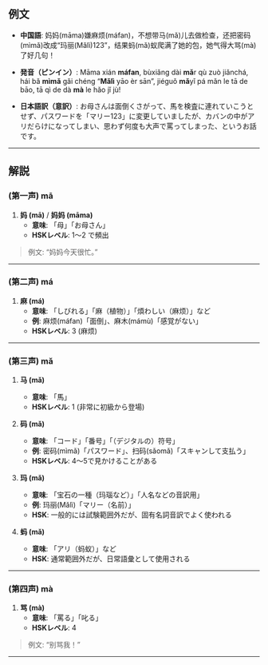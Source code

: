 ## 例文

* **中国語**:
  妈妈(māma)嫌麻烦(máfan)，不想带马(mǎ)儿去做检查，还把密码(mìmǎ)改成“玛丽(Mǎlì)123”，结果蚂(mǎ)蚁爬满了她的包，她气得大骂(mà)了好几句！

* **発音（ピンイン）**:
  Māma xián **máfan**, bùxiǎng dài **mǎ**r qù zuò jiǎnchá,
  hái bǎ **mìmǎ** gǎi chéng “**Mǎlì** yāo èr sān”,
  jiéguǒ **mǎ**yǐ pá mǎn le tā de bāo,
  tā qì de dà **mà** le hǎo jǐ jù!

* **日本語訳（意訳）**:
  お母さんは面倒くさがって、馬を検査に連れていこうとせず、パスワードを「マリー123」に変更していましたが、カバンの中がアリだらけになってしまい、思わず何度も大声で罵ってしまった、というお話です。

---

## 解説
### (第一声) mā

1. **妈 (mā)** / **妈妈 (māma)**
   - **意味**: 「母」「お母さん」
   - **HSKレベル**: 1〜2 で頻出

> 例文: “妈妈今天很忙。”

---

### (第二声) má

1. **麻 (má)**
   - **意味**: 「しびれる」「麻（植物）」「煩わしい（麻烦）」など
   - **例**: 麻烦(máfan)「面倒」、麻木(mámù)「感覚がない」
   - **HSKレベル**: 3 (麻烦)

---

### (第三声) mǎ

1. **马 (mǎ)**
   - **意味**: 「馬」
   - **HSKレベル**: 1 (非常に初級から登場)

2. **码 (mǎ)**
   - **意味**: 「コード」「番号」「（デジタルの）符号」
   - **例**: 密码(mìmǎ)「パスワード」、扫码(sǎomǎ)「スキャンして支払う」
   - **HSKレベル**: 4〜5で見かけることがある

3. **玛 (mǎ)**
   - **意味**: 「宝石の一種（玛瑙など）」「人名などの音訳用」
   - **例**: 玛丽(Mǎlì)「マリー（名前）」
   - **HSK**: 一般的には試験範囲外だが、固有名詞音訳でよく使われる

4. **蚂 (mǎ)**
   - **意味**: 「アリ（蚂蚁）」など
   - **HSK**: 通常範囲外だが、日常語彙として使用される

---

### (第四声) mà

1. **骂 (mà)**
   - **意味**: 「罵る」「叱る」
   - **HSKレベル**: 4

> 例文: “别骂我！”

---
